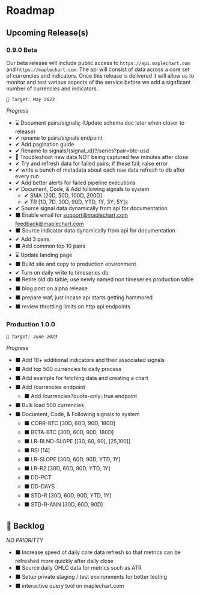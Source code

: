 # Roadmap

## Upcoming Release(s)

### 0.9.0 Beta

Our beta release will include public access to `https://api.maplechart.com` and `https://maplechart.com`. The api will consist of data across a core set of currencies and indicators. Once this release is delivered it will allow us to monitor and test various aspects of the service before we add a signficant number of currencies and indicators.

_`🎯 Target: May 2023`_

_Progress_

* ⌛ Document pairs/signals; (Update schema doc later when closer to release)
* ✔ rename to pairs/signals endpoint
* ✔ Add pagination guide
* ✔ Rename to signals/{signal_id}?/series?pair=btc-usd
* 🐌 Troubleshoot new data NOT being captured few minutes after close
* ✔ Try and refresh data for failed pairs; if these fail; raise error
* ✔ write a bunch of metadata about each raw data refresh to db after every run
* ✔ Add better alerts for failed pipeline executions
* ✔ Document, Code, & Add following signals to system
  * ✔ SMA [20D, 50D, 100D, 200D]
  * ✔ TR [1D, 7D, 30D, 90D, YTD, 1Y, 3Y, 5Y]s
* ✔ Source signal data dynamically from api for documentation
* ⬛ Enable email for support@maplechart.com feedback@maplechart.com
* ⬛ Source indicator data dynamically from api for documentation
* ✔ Add 3 pairs
* ⬛ Add common top 10 pairs
* ⌛ Update landing page
* ⬛ Build site and copy to production environment
* ✔ Turn on daily write to timeseries db
* ⬛ Retire old db table; use newly named non timeseries production table
* ⬛ blog post on alpha release
* ⬛ prepare waf, just incase api starts getting hammored
* ⬛ review throttling limits on http api endpoints

### Production 1.0.0

_`🎯 Target: June 2023`_

_Progress_

* ⬛ Add 10+ additional indicators and their associated signals
* ⬛ Add top 500 currencies to daily process
* ⬛ Add example for fetching data and creating a chart
* ⬛ Add /currencies endpoint
  * ⬛ Add /currencies?quote-only=true endpoint
* ⬛ Bulk load 500 currencies
* ⬛ Document, Code, & Following signals to system
  * ⬛ CORR-BTC [30D, 60D, 90D, 180D]
  * ⬛ BETA-BTC [30D, 60D, 90D, 180D]
  * ⬛ LR-BLND-SLOPE [[30, 60, 90], [25,100]]
  * ⬛ RSI [14]
  * ⬛ LR-SLOPE [30D, 60D, 90D, YTD, 1Y]
  * ⬛ LR-R2 [30D, 60D, 90D, YTD, 1Y]
  * ⬛ DD-PCT
  * ⬛ DD-DAYS
  * ⬛ STD-R [30D, 60D, 90D, YTD, 1Y]
  * ⬛ STD-R-ANN [30D, 60D, 90D]

## 📌 Backlog

_NO PRIORITTY_

* ⬛ Increase speed of daily core data refresh so that metrics can be refreshed more quickly after daily close
* ⬛ Source daily OHLC data for metrics such as ATR
* ⬛ Setup private staging / test environments for better testing
* ⬛ interactive query tool on maplechart.com